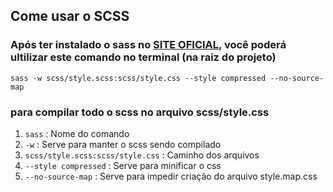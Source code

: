 ## Come usar o SCSS

### Após ter instalado o sass no [SITE OFICIAL](https://sass-lang.com/), você poderá ultilizar este comando no terminal (na raiz do projeto)

`sass -w scss/style.scss:scss/style.css --style compressed --no-source-map`

### para compilar todo o scss no arquivo scss/style.css

1. `sass` : Nome do comando
2. `-w` : Serve para manter o scss sendo compilado
3. `scss/style.scss:scss/style.css` : Caminho dos arquivos
4. `--style compressed` : Serve para minificar o css
5. `--no-source-map` : Serve para impedir criação do arquivo style.map.css
